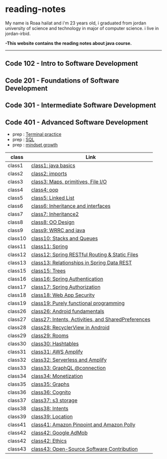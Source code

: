 # reading-notes
My name is Roaa hailat and i'm 23 years old, i graduated from jordan university of science and technology 
in major of computer science. i live in jordan-irbid.

**-This website contains the reading notes about java course.**

---------------------------------------------------------------------

## Code 102 - Intro to Software Development

## Code 201 - Foundations of Software Development

## Code 301 - Intermediate Software Development

## Code 401 - Advanced Software Development
  -  prep : [Terminal practice](https://roaa1298.github.io/reading-notes/TerminalPractice)  
  -  prep : [SQL](https://roaa1298.github.io/reading-notes/SQL)  
  -  prep : [mindset growth](https://roaa1298.github.io/reading-notes/Mindset-Growth)

  | class       | Link |
  | ----------- | ----------- |
  | class1      | [class1: java basics](https://roaa1298.github.io/reading-notes/java-basics)       |
  | class2      | [class2: imports](https://roaa1298.github.io/reading-notes/Read2)       |
  | class3      | [class3: Maps, primitives, File I/O](https://roaa1298.github.io/reading-notes/Read3)       |
  | class4      | [class4: oop](https://roaa1298.github.io/reading-notes/Read4)       |
  | class5      | [class5: Linked List](https://roaa1298.github.io/reading-notes/Read5)       |
  | class6      | [class6: Inheritance and interfaces](https://roaa1298.github.io/reading-notes/Read6)       |
  | class7      | [class7: Inheritance2](https://roaa1298.github.io/reading-notes/Read7)       |
  | class8      | [class8: OO Design](https://roaa1298.github.io/reading-notes/Read8)       |
  | class9      | [class9: WRRC and java](https://roaa1298.github.io/reading-notes/Read9)       |
  | class10      | [class10: Stacks and Queues](https://roaa1298.github.io/reading-notes/Read10)       |
  | class11      | [class11: Spring](https://roaa1298.github.io/reading-notes/Read11)       |
  | class12      | [class12: Spring RESTful Routing & Static Files](https://roaa1298.github.io/reading-notes/Read12)       |
  | class13      | [class13: Relationships in Spring Data REST](https://roaa1298.github.io/reading-notes/Read13)       |
  | class15      | [class15: Trees](https://roaa1298.github.io/reading-notes/Read15)       |
  | class16      | [class16: Spring Authentication](https://roaa1298.github.io/reading-notes/Read16)       |
  | class17      | [class17: Spring Authorization](https://roaa1298.github.io/reading-notes/Read17)       |
  | class18      | [class18: Web App Security](https://roaa1298.github.io/reading-notes/Read18)       |
  | class19      | [class19: Purely functional programming](https://roaa1298.github.io/reading-notes/Read19)       |
  | class26      | [class26: Android fundamentals](https://roaa1298.github.io/reading-notes/Read26)       |
  | class27      | [class27: Intents, Activities, and SharedPreferences](https://roaa1298.github.io/reading-notes/Read27)       |
  | class28      | [class28: RecyclerView in Android](https://roaa1298.github.io/reading-notes/Read28)       |
  | class29      | [class29: Rooms](https://roaa1298.github.io/reading-notes/Read29)       |
  | class30      | [class30: Hashtables](https://roaa1298.github.io/reading-notes/Read30)       |
  | class31      | [class31: AWS Amplify](https://roaa1298.github.io/reading-notes/Read31)       |
  | class32      | [class32: Serverless and Amplify](https://roaa1298.github.io/reading-notes/Read32)       |
  | class33      | [class33: GraphQL @connection](https://roaa1298.github.io/reading-notes/Read33)       |
  | class34      | [class34: Monetization](https://roaa1298.github.io/reading-notes/Read34)       |
  | class35      | [class35: Graphs](https://roaa1298.github.io/reading-notes/Read35)       |
  | class36      | [class36: Cognito](https://roaa1298.github.io/reading-notes/Read36)       |
  | class37      | [class37: s3 storage](https://roaa1298.github.io/reading-notes/Read37)       |
  | class38      | [class38: Intents](https://roaa1298.github.io/reading-notes/Read38)       |
  | class39      | [class39: Location](https://roaa1298.github.io/reading-notes/Read39)       |
  | class41      | [class41: Amazon Pinpoint and Amazon Polly](https://roaa1298.github.io/reading-notes/Read41)       |
  | class42      | [class42: Google AdMob](https://roaa1298.github.io/reading-notes/Read42)       |
  | class42      | [class42: Ethics](https://roaa1298.github.io/reading-notes/Read42_ethics)       |
  | class43      | [class43: Open-Source Software Contribution](https://roaa1298.github.io/reading-notes/Read43)       |
  

